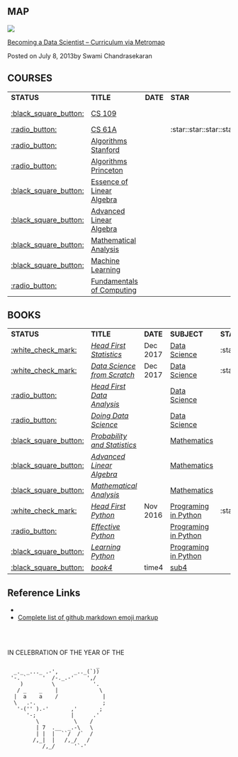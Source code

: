 
MAP
------

![](http://nirvacana.com/thoughts/wp-content/uploads/2018/01/RoadToDataScientist1.png)

[Becoming a Data Scientist – Curriculum via Metromap](http://nirvacana.com/thoughts/2013/07/08/becoming-a-data-scientist/)

Posted on July 8, 2013by Swami Chandrasekaran

COURSES
------

<table>
<tr>
    <td><b>STATUS</b></td>
    <td><b>TITLE</b></td>
    <td><b>DATE</b></td>
    <td><b>STAR</b></td>
    <td><b>SUBJECT</b></td>
</tr>

<tr>
    <td><a href="">:black_square_button:</a></td>
    <td><a href="http://cs109.github.io/2015/">CS 109</a></td>
    <td></td>
    <td></td>
    <td rowspan="1"><a href="">Data Science</a></td>
</tr>

<tr>
    <td><a href="">:radio_button:</a></td>
    <td><a href="https://inst.eecs.berkeley.edu/~cs61a/fa18/">CS 61A</a></td>
    <td></td>
    <td>:star::star::star::star:</td>
    <td rowspan="3"><a href="">Data Structure & Algorithms</a></td>
</tr>
<tr>
    <td><a href="">:radio_button:</a></td>
    <td><a href="https://www.coursera.org/specializations/algorithms">Algorithms Stanford</a></td>
    <td></td>
    <td></td>
</tr>
<tr>
    <td><a href="">:radio_button:</a></td>
    <td><a href="https://www.coursera.org/learn/algorithms-part1">Algorithms Princeton</a></td>
    <td></td>
    <td></td>
</tr>

<tr>
    <td><a href="">:black_square_button:</a></td>
    <td><a href="https://www.youtube.com/watch?v=fNk_zzaMoSs&list=PLZHQObOWTQDPD3MizzM2xVFitgF8hE_ab">Essence of Linear Algebra</a></td>
    <td></td>
    <td></td>
    <td rowspan="3"><a href="">Mathematics</a></td>
</tr>
<tr>
    <td><a href="">:black_square_button:</a></td>
    <td><a href="https://www.bilibili.com/video/av22633208?from=search&seid=16250201535838563323">Advanced Linear Algebra</a></td>
    <td></td>
    <td></td>
</tr>
<tr>
    <td><a href="">:black_square_button:</a></td>
    <td><a href="https://www.bilibili.com/video/av18844091/?p=92">Mathematical Analysis</a></td>
    <td></td>
    <td></td>
</tr>

<tr>
    <td><a href="">:black_square_button:</a></td>
    <td><a href="https://www.coursera.org/learn/machine-learning">Machine Learning</a></td>
    <td></td>
    <td></td>
    <td rowspan="1"><a href="">Machine Learning</a></td>
</tr>

<tr>
    <td><a href="">:radio_button:</a></td>
    <td><a href="https://www.coursera.org/specializations/computer-fundamentals">Fundamentals of Computing</a></td>
    <td></td>
    <td></td>
    <td rowspan="1"><a href="">Programing in Python</a></td>
</tr>

</table>


BOOKS
------

<table>
<tr>
    <td><b>STATUS</b></td>
    <td><b>TITLE</b></td>
    <td><b>DATE</b></td>
    <td><b>SUBJECT</b></td>
    <td><b>STAR</b></td>
</tr>

<tr>
    <td><a href="">:white_check_mark:</a></td>
    <td><a href="https://book.douban.com/subject/7056708/"><i>Head First Statistics</i></a></td>
    <td>Dec 2017</td>
    <td><a href="">Data Science</a></td>
    <td>:star::star::star:</td>
</tr>
<tr>
    <td><a href="">:white_check_mark:</a></td>
    <td><a href="https://book.douban.com/subject/26741078/"><i>Data Science from Scratch</i></a></td>
    <td>Dec 2017</td>
    <td><a href="">Data Science</a></td>
    <td>:star::star::star:</td>
</tr>
<tr>
    <td><a href="">:radio_button:</a></td>
    <td><a href="https://book.douban.com/subject/5257905/"><i>Head First Data Analysis</i></a></td>
    <td></td>
    <td><a href="">Data Science</a></td>
    <td></td>
</tr>
<tr>
    <td><a href="">:radio_button:</a></td>
    <td><a href="https://book.douban.com/subject/26320485/"><i>Doing Data Science</i></a></td>
    <td></td>
    <td><a href="">Data Science</a></td>
    <td></td>
</tr>
<tr>
    <td><a href="">:black_square_button:</a></td>
    <td><a href="https://book.douban.com/subject/2201479/"><i>Probability and Statistics</i></a></td>
    <td></td>
    <td><a href="">Mathematics</a></td>
    <td></td>
</tr>
<tr>
    <td><a href="">:black_square_button:</a></td>
    <td><a href="https://book.douban.com/subject/4839187/"><i>Advanced Linear Algebra</i></a></td>
    <td></td>
    <td><a href="">Mathematics</a></td>
    <td></td>
</tr>
<tr>
    <td><a href="">:black_square_button:</a></td>
    <td><a href="https://book.douban.com/subject/1165179/"><i>Mathematical Analysis</i></a></td>
    <td></td>
    <td><a href="">Mathematics</a></td>
    <td></td>
</tr>
<tr>
    <td><a href="">:white_check_mark:</a></td>
    <td><a href="https://book.douban.com/subject/10561367/"><i>Head First Python</i></a></td>
    <td>Nov 2016</td>
    <td><a href="">Programing in Python</a></td>
    <td>:star::star::star:</td>
</tr>
<tr>
    <td><a href="">:radio_button:</a></td>
    <td><a href="https://book.douban.com/subject/26709315/"><i>Effective Python</i></a></td>
    <td></td>
    <td><a href="">Programing in Python</a></td>
    <td></td>
</tr>
<tr>
    <td><a href="">:black_square_button:</a></td>
    <td><a href="https://book.douban.com/subject/6049132/"><i>Learning Python</i></a></td>
    <td></td>
    <td><a href="">Programing in Python</a></td>
    <td></td>
</tr>
<tr>
    <td><a href="">:black_square_button:</a></td>
    <td><a href=""><i>book4</i></a></td>
    <td>time4</td>
    <td><a href="">sub4</a></td>
    <td></td>
</tr>
</table>


Reference Links
------

* []()
* [Complete list of github markdown emoji markup](https://gist.github.com/rxaviers/7360908)

<br></br>

IN CELEBRATION OF THE YEAR OF THE

                                _
      _._ _..._ .-',     _.._(`))
     '-. `     '  /-._.-'    ',/
        )         \            '.
       / _    _    |             \
      |  a    a    /              |
      \   .-.                     ;  
       '-('' ).-'       ,'       ;
          '-;           |      .'
             \           \    /
             | 7  .__  _.-\   \
             | |  |  ``/  /`  /
            /,_|  |   /,_/   /
               /,_/      '`-'
